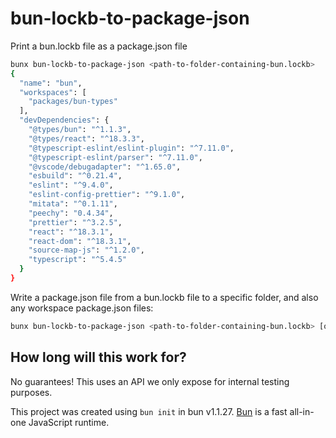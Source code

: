 # bun-lockb-to-package-json

Print a bun.lockb file as a package.json file

```bash
bunx bun-lockb-to-package-json <path-to-folder-containing-bun.lockb>
{
  "name": "bun",
  "workspaces": [
    "packages/bun-types"
  ],
  "devDependencies": {
    "@types/bun": "^1.1.3",
    "@types/react": "^18.3.3",
    "@typescript-eslint/eslint-plugin": "^7.11.0",
    "@typescript-eslint/parser": "^7.11.0",
    "@vscode/debugadapter": "^1.65.0",
    "esbuild": "^0.21.4",
    "eslint": "^9.4.0",
    "eslint-config-prettier": "^9.1.0",
    "mitata": "^0.1.11",
    "peechy": "0.4.34",
    "prettier": "^3.2.5",
    "react": "^18.3.1",
    "react-dom": "^18.3.1",
    "source-map-js": "^1.2.0",
    "typescript": "^5.4.5"
  }
}
```

Write a package.json file from a bun.lockb file to a specific folder, and also any workspace package.json files:

```sh
bunx bun-lockb-to-package-json <path-to-folder-containing-bun.lockb> [optional output folder]
```

## How long will this work for?

No guarantees! This uses an API we only expose for internal testing purposes.

This project was created using `bun init` in bun v1.1.27. [Bun](https://bun.sh) is a fast all-in-one JavaScript runtime.

